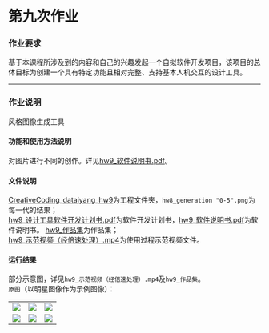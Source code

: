 # 第九次作业

### 作业要求

基于本课程所涉及到的内容和自己的兴趣发起一个自拟软件开发项目，该项目的总体目标为创建一个具有特定功能且相对完整、支持基本人机交互的设计工具。

***
### 作业说明
风格图像生成工具

#### 功能和使用方法说明
对图片进行不同的创作。详见[hw9_软件说明书.pdf](https://github.com/dataiyang6/518030910258-Yuliangchun/blob/main/%5B%E7%AC%AC%E4%B9%9D%E6%AC%A1%E4%BD%9C%E4%B8%9A%EF%BC%9A%E5%A4%A7%E4%BD%9C%E4%B8%9A%EF%BD%9C%E8%87%AA%E6%8B%9F%E8%AF%BE%E7%A8%8B%E8%AE%BE%E8%AE%A1%E9%A1%B9%E7%9B%AE%5D%E8%AE%BE%E8%AE%A1%E5%B7%A5%E5%85%B7%E8%BD%AF%E4%BB%B6%E5%BC%80%E5%8F%91/hw9_%E8%BD%AF%E4%BB%B6%E8%AF%B4%E6%98%8E%E4%B9%A6.pdf)。

#### 文件说明
[CreativeCoding_dataiyang_hw9](https://github.com/dataiyang6/518030910258-Yuliangchun/tree/main/%5B%E7%AC%AC%E4%B9%9D%E6%AC%A1%E4%BD%9C%E4%B8%9A%EF%BC%9A%E5%A4%A7%E4%BD%9C%E4%B8%9A%EF%BD%9C%E8%87%AA%E6%8B%9F%E8%AF%BE%E7%A8%8B%E8%AE%BE%E8%AE%A1%E9%A1%B9%E7%9B%AE%5D%E8%AE%BE%E8%AE%A1%E5%B7%A5%E5%85%B7%E8%BD%AF%E4%BB%B6%E5%BC%80%E5%8F%91/CreativeCoding_dataiyang_hw9)为工程文件夹，`hw8_generation "0-5".png`为每一代的结果；  
[hw9_设计工具软件开发计划书.pdf](https://github.com/dataiyang6/518030910258-Yuliangchun/blob/main/%5B%E7%AC%AC%E4%B9%9D%E6%AC%A1%E4%BD%9C%E4%B8%9A%EF%BC%9A%E5%A4%A7%E4%BD%9C%E4%B8%9A%EF%BD%9C%E8%87%AA%E6%8B%9F%E8%AF%BE%E7%A8%8B%E8%AE%BE%E8%AE%A1%E9%A1%B9%E7%9B%AE%5D%E8%AE%BE%E8%AE%A1%E5%B7%A5%E5%85%B7%E8%BD%AF%E4%BB%B6%E5%BC%80%E5%8F%91/hw9_%E8%AE%BE%E8%AE%A1%E5%B7%A5%E5%85%B7%E8%BD%AF%E4%BB%B6%E5%BC%80%E5%8F%91%E8%AE%A1%E5%88%92%E4%B9%A6.pdf)为软件开发计划书，[hw9_软件说明书.pdf](https://github.com/dataiyang6/518030910258-Yuliangchun/blob/main/%5B%E7%AC%AC%E4%B9%9D%E6%AC%A1%E4%BD%9C%E4%B8%9A%EF%BC%9A%E5%A4%A7%E4%BD%9C%E4%B8%9A%EF%BD%9C%E8%87%AA%E6%8B%9F%E8%AF%BE%E7%A8%8B%E8%AE%BE%E8%AE%A1%E9%A1%B9%E7%9B%AE%5D%E8%AE%BE%E8%AE%A1%E5%B7%A5%E5%85%B7%E8%BD%AF%E4%BB%B6%E5%BC%80%E5%8F%91/hw9_%E8%BD%AF%E4%BB%B6%E8%AF%B4%E6%98%8E%E4%B9%A6.pdf)为软件说明书。
[hw9_作品集](https://github.com/dataiyang6/518030910258-Yuliangchun/tree/main/%5B%E7%AC%AC%E4%B9%9D%E6%AC%A1%E4%BD%9C%E4%B8%9A%EF%BC%9A%E5%A4%A7%E4%BD%9C%E4%B8%9A%EF%BD%9C%E8%87%AA%E6%8B%9F%E8%AF%BE%E7%A8%8B%E8%AE%BE%E8%AE%A1%E9%A1%B9%E7%9B%AE%5D%E8%AE%BE%E8%AE%A1%E5%B7%A5%E5%85%B7%E8%BD%AF%E4%BB%B6%E5%BC%80%E5%8F%91/hw9_%E4%BD%9C%E5%93%81%E9%9B%86)为作品集；   
[hw9_示范视频（经倍速处理）.mp4](https://github.com/dataiyang6/518030910258-Yuliangchun/blob/main/%5B%E7%AC%AC%E4%B9%9D%E6%AC%A1%E4%BD%9C%E4%B8%9A%EF%BC%9A%E5%A4%A7%E4%BD%9C%E4%B8%9A%EF%BD%9C%E8%87%AA%E6%8B%9F%E8%AF%BE%E7%A8%8B%E8%AE%BE%E8%AE%A1%E9%A1%B9%E7%9B%AE%5D%E8%AE%BE%E8%AE%A1%E5%B7%A5%E5%85%B7%E8%BD%AF%E4%BB%B6%E5%BC%80%E5%8F%91/hw9_%E7%A4%BA%E8%8C%83%E8%A7%86%E9%A2%91%EF%BC%88%E7%BB%8F%E5%80%8D%E9%80%9F%E5%A4%84%E7%90%86%EF%BC%89.mp4)为使用过程示范视频文件。
#### 运行结果
<!-- <img src="https://github.com/dataiyang6/518030910258-Yuliangchun/blob/main/%5B%E7%AC%AC%E5%85%AB%E6%AC%A1%E4%BD%9C%E4%B8%9A%EF%BC%9A%E5%88%9B%E6%84%8F%E7%BC%96%E7%A8%8B%E7%A0%94%E7%A9%B6%EF%BC%9A%E5%A4%8D%E6%9D%82%E6%80%A7%EF%BD%9C%E9%81%97%E4%BC%A0%E4%BC%98%E5%8C%96%E7%AE%97%E6%B3%95%5D%E4%BD%9C%E4%B8%9A%EF%BC%9A%E5%9F%BA%E4%BA%8E%E9%81%97%E4%BC%A0%E7%AE%97%E6%B3%95%E7%9A%84%E8%AE%BE%E8%AE%A1%E4%BC%98%E5%8C%96%E7%B3%BB%E7%BB%9F/hw8.mp4" width="75%"> -->
部分示意图，详见`hw9_示范视频（经倍速处理）.mp4`及`hw9_作品集`。   
`原图`（以明星图像作为示例图像）：   
<!-- <img src="https://user-images.githubusercontent.com/71808245/142530970-0751b692-69d2-49f9-9122-f76de4997fa6.png" width="50%"> 
`Function1_Mode1`：
<img src="https://user-images.githubusercontent.com/71808245/142533900-99fa0236-e938-4dfb-954e-4fce9ab922f2.png" width="50%">
 -->
<!-- ![启动界面]()
![切换功能界面]()
![切换模式界面]() -->

<table>
	<tr>
		<td>
			<img src=https://user-images.githubusercontent.com/71808245/142530970-0751b692-69d2-49f9-9122-f76de4997fa6.png border=0>
		</td>
		<td>
			<img src=https://user-images.githubusercontent.com/71808245/142533900-99fa0236-e938-4dfb-954e-4fce9ab922f2.png border=0>
		</td>
		<td>		
			<img src=https://user-images.githubusercontent.com/71808245/142552368-4005712b-72c0-408a-a8f0-7f588f0722b2.png border=0>
		</td>
	</tr>
	<tr>
		<td>
			<img src=https://user-images.githubusercontent.com/71808245/142530970-0751b692-69d2-49f9-9122-f76de4997fa6.png border=0>
		</td>
		<td>
			<img src=https://user-images.githubusercontent.com/71808245/142533900-99fa0236-e938-4dfb-954e-4fce9ab922f2.png border=0>
		</td>
		<td>		
			<img src=https://user-images.githubusercontent.com/71808245/142552368-4005712b-72c0-408a-a8f0-7f588f0722b2.png border=0>
		</td>
	</tr>

</table>  



<!-- 	<tr>
		<td>
			<img src=https://user-images.githubusercontent.com/71808245/142552430-06a96ad3-4893-4be0-ba9e-4f9c651805d2.png border=0>
		</td>
		<td>
			<img src=https://user-images.githubusercontent.com/71808245/142552444-d1cc470e-2687-4871-82c5-df9495928acf.png border=0>
		</td>
		<td>		
			<img src=https://user-images.githubusercontent.com/71808245/142552456-d514b8d7-1165-45b4-afc1-f4ad404fdf12.png border=0>
		</td>
	</tr> -->

